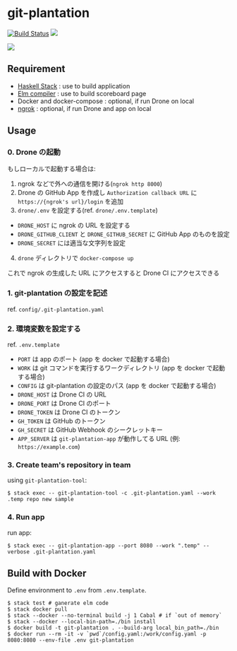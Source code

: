 # git-plantation

[![Build Status](https://travis-ci.org/matsubara0507/git-plantation.svg?branch=master)](https://travis-ci.org/matsubara0507/git-plantation)
[![](https://images.microbadger.com/badges/image/matsubara0507/git-plantation.svg)](https://microbadger.com/images/matsubara0507/git-plantation "Get your own image badge on microbadger.com")

![](./image/scoreboard.png)

## Requirement

- [Haskell Stack](https://docs.haskellstack.org/) : use to build application
- [Elm compiler](http://elm-lang.org/) : use to build scoreboard page
- Docker and docker-compose : optional, if run Drone on local
- [ngrok](https://ngrok.com/) : optional, if run Drone and app on local

## Usage

### 0. Drone の起動

もしローカルで起動する場合は:

1. ngrok などで外への通信を開ける(`ngrok http 8000`)
2. Drone の GitHub App を作成し `Authorization callback URL` に `https://{ngrok's url}/login` を追加
2. `drone/.env` を設定する(ref. `drone/.env.template`)
  - `DRONE_HOST` に ngrok の URL を設定する
  - `DRONE_GITHUB_CLIENT` と `DRONE_GITHUB_SECRET` に GitHub App のものを設定
  - `DRONE_SECRET` には適当な文字列を設定
4. `drone` ディレクトリで `docker-compose up`

これで ngrok の生成した URL にアクセスすると Drone CI にアクセスできる

### 1. git-plantation の設定を記述

ref. `config/.git-plantation.yaml`

### 2. 環境変数を設定する

ref. `.env.template`

- `PORT` は app のポート (app を docker で起動する場合)
- `WORK` は git コマンドを実行するワークディレクトリ (app を docker で起動する場合)
- `CONFIG` は git-plantation の設定のパス (app を docker で起動する場合)
- `DRONE_HOST` は Drone CI の URL
- `DRONE_PORT` は Drone CI のポート
- `DRONE_TOKEN` は Drone CI のトークン
- `GH_TOKEN` は GitHub のトークン
- `GH_SECRET` は GitHub Webhook のシークレットキー
- `APP_SERVER` は `git-plantation-app` が動作してる URL (例: `https://example.com`)

### 3. Create team's repository in team

using `git-plantation-tool`:

```
$ stack exec -- git-plantation-tool -c .git-plantation.yaml --work .temp repo new sample
```

### 4. Run app

run app:

```
$ stack exec -- git-plantation-app --port 8080 --work ".temp" --verbose .git-plantation.yaml
```

## Build with Docker

Define environment to `.env` from `.env.template`.

```
$ stack test # ganerate elm code
$ stack docker pull
$ stack --docker --no-terminal build -j 1 Cabal # if `out of memory`
$ stack --docker --local-bin-path=./bin install
$ docker build -t git-plantation . --build-arg local_bin_path=./bin
$ docker run --rm -it -v `pwd`/config.yaml:/work/config.yaml -p 8080:8080 --env-file .env git-plantation
```
